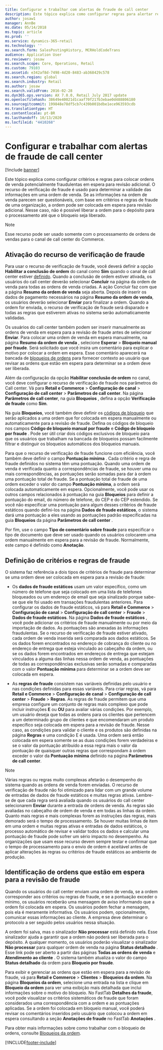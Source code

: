 ```yaml
---
title: Configurar e trabalhar com alertas de fraude de call center
description: Este tópico explica como configurar regras para alertar representantes de atendimento ao cliente sobre informações potencialmente fraudulentas quando as ordens são processadas. Você também pode especificar os códigos que são usados para colocar ordens suspeitas automaticamente ou manualmente em espera.
author: josaw1
manager: AnnBe
ms.date: 05/14/2018
ms.topic: article
ms.prod: ''
ms.service: dynamics-365-retail
ms.technology: ''
ms.search.form: SalesPostingHistory, MCRHoldCodeTrans
audience: Application User
ms.reviewer: josaw
ms.search.scope: Core, Operations, Retail
ms.custom: 79103
ms.assetid: e342af8d-7498-4d20-8483-ab368429c578
ms.search.region: global
ms.search.industry: Retail
ms.author: josaw
ms.search.validFrom: 2016-02-28
ms.dyn365.ops.version: AX 7.0.0, Retail July 2017 update
ms.openlocfilehash: 38649e40021d1caaf70f217b3ebae0d488806180
ms.sourcegitcommit: 199848e78df5cb7c439b001bdbe1ece963593cdb
ms.translationtype: HT
ms.contentlocale: pt-BR
ms.lasthandoff: 10/13/2020
ms.locfileid: "4410268"
---
```

# <a name="set-up-and-work-with-call-center-fraud-alerts"></a>Configurar e trabalhar com alertas de fraude de call center

[!include [banner](includes/banner.md)]

Este tópico explica como configurar critérios e regras para colocar ordens de venda potencialmente fraudulentas em espera para revisão adicional. O recurso de verificação de fraude é usado para determinar a validade das informações em uma ordem de venda. Se as informações na ordem de venda parecem ser questionáveis, com base em critérios e regras de fraude de uma organização, a ordem pode ser colocada em espera para revisão adicional. Nesse caso, não é possível liberar a ordem para o depósito para o processamento até que o bloqueio seja liberado.

> [!NOTE]
> Esse recurso pode ser usado somente com o processamento de ordens de vendas para o canal de call center do Commerce.

## <a name="turning-on-the-fraud-check-feature"></a>Ativação do recurso de verificação de fraude

Para usar o recurso de verificação de fraude, você deverá definir a opção **Habilitar a conclusão de ordem** do canal como **Sim** quando o canal de call center estiver [definido](https://docs.microsoft.com/dynamics365/unified-operations/retail/set-up-order-processing-options). Quando a conclusão de ordem estiver ativada, os usuários do call center deverão selecionar **Concluir** na página da ordem de venda para todas as ordens de venda criadas. A ação Concluir faz com que a página **Resumo da ordem de venda** seja aberta. Depois de inserir os dados de pagamento necessários na página **Resumo da ordem de venda**, os usuários deverão selecionar **Enviar** para finalizar a ordem. Quando a ordem for enviada, o recurso de verificação de fraude será disparado e todas as regras que estiverem ativas no sistema serão automaticamente validadas.

Os usuários do call center também podem ser inserir manualmente as ordens de venda em espera para a revisão de fraude antes de selecionar **Enviar**. Para colocar uma ordem de venda em espera manualmente, na página **Resumo da ordem de venda** , selecione **Esperar** \> **Bloqueio manual por fraude**. Será solicitado que você insira um comentário para explicar o motivo por colocar a ordem em espera. Esse comentário aparecerá na bancada de [bloqueios de ordens](https://docs.microsoft.com/dynamics365/unified-operations/retail/work-with-order-holds) para fornecer contexto ao usuário que revisar as ordens que estão em espera para determinar se a ordem deve ser liberada.

Além da configuração da opção **Habilitar conclusão de ordem** no canal, você deve configurar o recurso de verificação de fraude nos parâmetros do Call center. Vá para **Retail e Commerce** \> **Configuração de canal** \> **Configuração de call center** \> **Parâmetros de call center**. Na página **Parâmetros de call center**, na guia **Bloqueios** , defina a opção **Verificação de fraude** como **Sim**.

Na guia **Bloqueios**, você também deve definir os [códigos de bloqueio](https://docs.microsoft.com/dynamics365/unified-operations/retail/work-with-order-holds) que serão aplicados a uma ordem que for colocada em espera manualmente ou automaticamente para a revisão de fraude. Defina os códigos de bloqueio nos campos **Código de bloqueio manual por fraude** e **Código de bloqueio por fraude** . Pode ser útil criar dois códigos exclusivos de bloqueio para que os usuários que trabalham na bancada de bloqueios possam facilmente filtrar e distinguir os bloqueios automáticos dos bloqueios manuais.

Para que o recurso de verificação de fraude funcione com eficiência, você também deve definir o campo **Pontuação mínima** . Cada critério e regra de fraude definidos no sistema têm uma pontuação. Quando uma ordem de venda é verificada quanto a correspondências de fraude, se houver uma ou mais correspondências, as pontuações serão somadas para dar à ordem uma pontuação total de fraude. Se a pontuação total de fraude de uma ordem exceder o valor do campo **Pontuação mínima**, a ordem será colocada automaticamente em espera. Opcionalmente, você pode usar os outros campos relacionados à pontuação na guia **Bloqueios** para definir a pontuação do email, do número de telefone, do CEP e do CEP estendido. Se você não especificar uma pontuação para algum desses critérios de fraude estáticos quando defini-los na página **Dados de fraude estáticos**, o sistema dará uma pontuação a eles usando as pontuações padrão especificadas na guia **Bloqueios** da página **Parâmetros de call center** .

Por fim, use o campo **Tipo de comentário sobre fraude** para especificar o tipo de documento que deve ser usado quando os usuários colocarem uma ordem manualmente em espera para a revisão de fraude. Normalmente, este campo é definido como **Anotação**.

## <a name="defining-fraud-criteria-and-rules"></a>Definição de critérios e regras de fraude

O sistema faz referência a dois tipos de critérios de fraude para determinar se uma ordem deve ser colocada em espera para a revisão de fraude:

- Os **dados de fraude estáticos** usam um valor específico, como um número de telefone que seja colocado em uma lista de telefones bloqueados ou um endereço de email que seja sinalizado porque sabe-se que ele foi usado em transações fraudulentas anteriores. Para configurar os dados de fraude estáticos, vá para **Retail e Commerce** \> **Configuração de canal** \> **Configuração de call center** \> **Fraude** \> **Dados de fraude estáticos**. Na página **Dados de fraude estáticos** , você pode adicionar os critérios de fraude manualmente ou por meio da importação de dados. As pontuações são anexadas às informações fraudulentas. Se o recurso de verificação de fraude estiver ativado, cada ordem de venda inserida será comparada aos dados estáticos. Se os dados forem encontrados no endereço de cobrança do cliente ou no endereço de entrega que esteja vinculado ao cabeçalho da ordem, ou se os dados forem encontrados em endereços de entrega que estejam vinculados a alguma das linhas nessa ordem de venda, as pontuações de todas as correspondências exclusivas serão somadas e comparadas com o valor **Pontuação mínima** para determinar se a ordem deve ser colocada em espera.

- As **regras de fraude** consistem nas variáveis definidas pelo usuário e nas condições definidas para essas variáveis. Para criar regras, vá para **Retail e Commerce** \> **Configuração de canal** \> **Configuração de call center** \> **Fraude** \> **Regras**. As regras de fraude permitem que uma empresa configure um conjunto de regras mais complexo que pode incluir instruções **E** ou **OU** para avaliar várias condições. Por exemplo, um usuário deseja que todas as ordens para os clientes que pertencem a um determinado grupo de clientes e que encomendaram um produto específico seja colocada em espera para a revisão de fraude. Nesse caso, as condições para validar o cliente e os produtos são definidas na página **Regras** e uma condição E é usada. Uma ordem será então colocada em espera somente se as duas condições forem verdadeiras e se o valor da pontuação atribuído a essa regra mais o valor da pontuação de quaisquer outras regras que correspondam à ordem exceder o valor da **Pontuação mínima** definido na página **Parâmetros de call center**.

> [!NOTE]
> Várias regras ou regras muito complexas afetarão o desempenho do sistema quando as ordens de venda forem enviadas. O recurso de verificação de fraude não foi otimizado para lidar com um grande volume de entradas de dados de fraude estáticos e muitas regras ativas. Lembre-se de que cada regra será avaliada quando os usuários do call center selecionarem **Enviar** durante a entrada de ordens de venda. As regras são avaliadas no cabeçalho de ordem de venda e em todas as linhas da ordem. Quanto mais regras e mais complexas forem as instruções das regras, mais demorado será o tempo de processamento. Se houver muitas linhas de item em uma ordem e muitas regras ativas e entradas de dados estáticos, o processo automático de revisar e validar todos os dados e calcular uma pontuação de fraude pode sofrer um sério impacto no desempenho. As organizações que usam esse recurso devem sempre testar e confirmar que o tempo de processamento para o envio de ordem é aceitável antes de aplicar alterações às regras ou critérios de fraude estáticos ao ambiente de produção.

## <a name="identifying-orders-that-are-on-hold-for-fraud-review"></a>Identificação de ordens que estão em espera para a revisão de fraude

Quando os usuários do call center enviam uma ordem de venda, se a ordem corresponder aos critérios ou regras de fraude, e se a pontuação exceder o mínimo, os usuários receberão uma mensagem de aviso informando que a ordem foi colocada em espera. Os usuários podem fechar a mensagem, pois ela é meramente informativa. Os usuários podem, opcionalmente, comunicar essas informações ao cliente. A empresa deve determinar o protocolo a ser seguido pelos usuários nessa situação.

A ordem foi salva, mas o sinalizador **Não processar** está definido nela. Esse sinalizador ajuda a garantir que a ordem não poderá ser liberada para o depósito. A qualquer momento, os usuários poderão visualizar o sinalizador **Não processar** para qualquer ordem de venda na página **Status detalhado** . Esse link pode ser aberto a partir das páginas **Todas as ordens de venda** e **Atendimento ao cliente** . O sistema também atualiza o valor do campo **Status detalhado** da ordem para **Bloqueio por fraude**.

Para exibir e gerenciar as ordens que estão em espera para a revisão de fraude, vá para **Retail e Commerce** \> **Clientes** \> **Bloqueios da ordem**. Na página **Bloqueios da ordem**, selecione uma entrada na lista e clique em **Bloqueio da ordem** para ver uma exibição mais detalhada que inclui informações sobre o motivo do bloqueio. No FastTab **Detalhes da fraude**, você pode visualizar os critérios sistemáticos de fraude que foram considerados uma correspondência com a ordem e as pontuações aplicadas. Se a ordem foi colocada em bloqueio manual, você poderá revisar os comentários inseridos pelo usuário que colocou a ordem em espera consultando a seção **Anotações de fraude** no FastTab **Anotações** .

Para obter mais informações sobre como trabalhar com o bloqueio de ordens, consulte [Bloqueios da ordem](https://docs.microsoft.com/dynamics365/unified-operations/retail/work-with-order-holds).


[!INCLUDE[footer-include](../includes/footer-banner.md)]